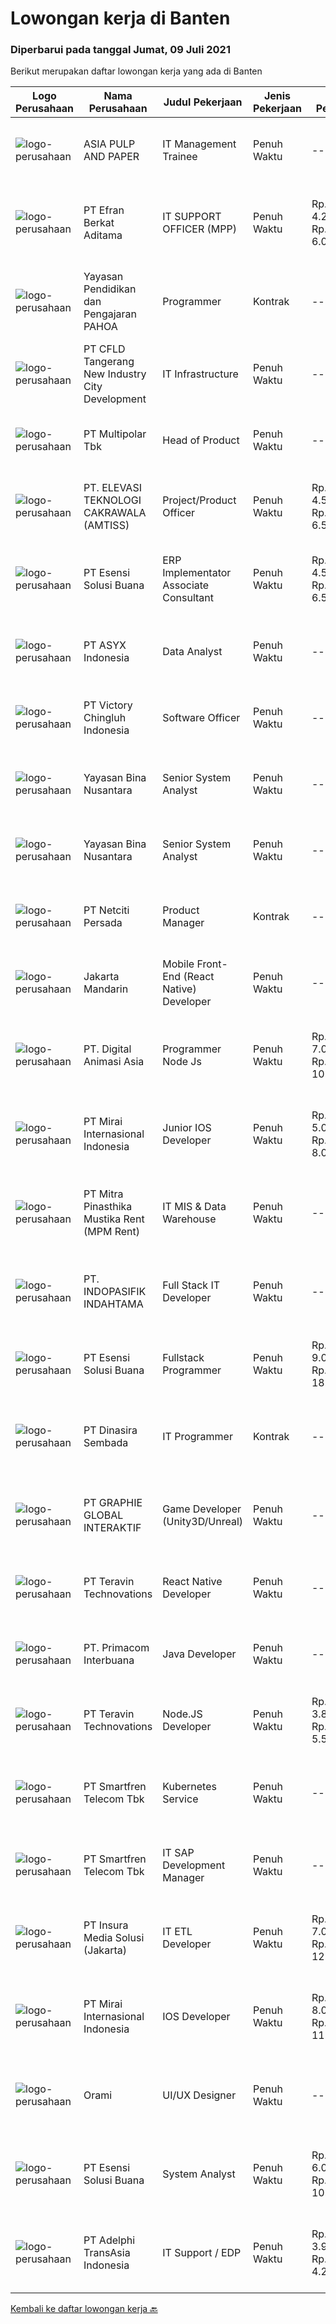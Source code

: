 
  # Lowongan kerja di Banten

  ### Diperbarui pada tanggal Jumat, 09 Juli 2021

  Berikut merupakan daftar lowongan kerja yang ada di Banten

  |Logo Perusahaan | Nama Perusahaan | Judul Pekerjaan | Jenis Pekerjaan | Gaji Pekerjaan | Lokasi | Deskripsi | Tanggal diunggah | Pranala |
  | -------------- | --------------- | --------------- | --------- | --------- | -------------- | ------- | ----------- | ----------- |
  |![logo-perusahaan](https://image-service-cdn.seek.com.au/36a2feaca71ed37bd63769225373ce9c5cab5eea/ee4dce1061f3f616224767ad58cb2fc751b8d2dc)|ASIA PULP AND PAPER|IT Management Trainee|Penuh Waktu|---|Banten|Job Description: Learn various skill/ role in IT functions; e.g web design, technical support/ software development, programmer, etc Learn how to...|Kamis, 08 Juli 2021|https://www.jobstreet.co.id/id/job/it-management-trainee-3574345?token=0~12742ee6-8bef-4794-b084-92b201c1d7d0&sectionRank=1&jobId=jobstreet-id-job-3574345|
|![logo-perusahaan](https://image-service-cdn.seek.com.au/9cf28ad5614a370ec7055018c3a023f3af3b0aa6/ee4dce1061f3f616224767ad58cb2fc751b8d2dc)|PT Efran Berkat Aditama|IT SUPPORT OFFICER (MPP)|Penuh Waktu|Rp. 4.262.000-Rp. 6.000.000|Tangerang|Job Deskripsi:1. Bertanggung jawab dalam menangani instalasi.2. Perawatan dan pemeliharaan.3. Penyelesaian masalah baik pada hardware, software,...|Kamis, 08 Juli 2021|https://www.jobstreet.co.id/id/job/it-support-officer-mpp-3574433?token=0~12742ee6-8bef-4794-b084-92b201c1d7d0&sectionRank=2&jobId=jobstreet-id-job-3574433|
|![logo-perusahaan](https://image-service-cdn.seek.com.au/505247c6f4867ee58ce25732ade777ad8ff366ad/ee4dce1061f3f616224767ad58cb2fc751b8d2dc)|Yayasan Pendidikan dan Pengajaran PAHOA|Programmer|Kontrak|---|Tangerang|Tugas dan Tanggung Jawab:Membuat aplikasi baru berbasis web menggunakan bahasa pemrogaman berbasis Reactjs dan Laravel Persyaratan dan Kualifikasi:...|Kamis, 08 Juli 2021|https://www.jobstreet.co.id/id/job/programmer-3567459?token=0~12742ee6-8bef-4794-b084-92b201c1d7d0&sectionRank=3&jobId=jobstreet-id-job-3567459|
|![logo-perusahaan](https://image-service-cdn.seek.com.au/a52ab2eaa52e72d43fb3e8d148e8320f37d39bef/ee4dce1061f3f616224767ad58cb2fc751b8d2dc)|PT CFLD Tangerang New Industry City Development|IT Infrastructure|Penuh Waktu|---|Cikupa|Networking o  Firewall fortigate, Watchguard, Cisco switch, HP switch, Mikrotik, Intervlan, subneting, VPN ipsec, Network monitoring zabbix, DMZ and...|Kamis, 08 Juli 2021|https://www.jobstreet.co.id/id/job/it-infrastructure-3574463?token=0~12742ee6-8bef-4794-b084-92b201c1d7d0&sectionRank=4&jobId=jobstreet-id-job-3574463|
|![logo-perusahaan](https://image-service-cdn.seek.com.au/fb23195f1004bfbca494bb0f33cd0b6cd8db863f/ee4dce1061f3f616224767ad58cb2fc751b8d2dc)|PT Multipolar Tbk|Head of Product|Penuh Waktu|---|Tangerang|•	Drive product strategies and long term vision to build best in class digital products.•	Conduct user research and usability studies, collaborating...|Kamis, 08 Juli 2021|https://www.jobstreet.co.id/id/job/head-of-product-3574605?token=0~12742ee6-8bef-4794-b084-92b201c1d7d0&sectionRank=5&jobId=jobstreet-id-job-3574605|
|![logo-perusahaan](https://image-service-cdn.seek.com.au/d2f6f1e4f4a72c8cf2bd64811970475476b6ab77/ee4dce1061f3f616224767ad58cb2fc751b8d2dc)|PT. ELEVASI TEKNOLOGI CAKRAWALA (AMTISS)|Project/Product Officer|Penuh Waktu|Rp. 4.500.000-Rp. 6.500.000|Tangerang|amtiss is a startup company that provide technology solution to enterprise in heavy equipment industries. Our customers spread across Mining,...|Kamis, 08 Juli 2021|https://www.jobstreet.co.id/id/job/project-product-officer-3574304?token=0~12742ee6-8bef-4794-b084-92b201c1d7d0&sectionRank=6&jobId=jobstreet-id-job-3574304|
|![logo-perusahaan](https://image-service-cdn.seek.com.au/19866fdb3ecde1a6d7b113fc0d24cc05b03f8447/ee4dce1061f3f616224767ad58cb2fc751b8d2dc)|PT Esensi Solusi Buana|ERP Implementator Associate Consultant|Penuh Waktu|Rp. 4.500.000-Rp. 6.500.000|Tangerang|Implementator Melakukan proses migrasi data POS Melakukan proses migrasi data ERP Melakukan setup dan implementasi POS dan teknologi nya di merchant...|Kamis, 08 Juli 2021|https://www.jobstreet.co.id/id/job/erp-implementator-associate-consultant-3563506?token=0~12742ee6-8bef-4794-b084-92b201c1d7d0&sectionRank=7&jobId=jobstreet-id-job-3563506|
|![logo-perusahaan](https://image-service-cdn.seek.com.au/46558c0d74e7814f9e8ee802163a01ed4c2ea4bb/ee4dce1061f3f616224767ad58cb2fc751b8d2dc)|PT ASYX Indonesia|Data Analyst|Penuh Waktu|---|Tangerang|The Data Analyst develops and maintains the highest levels of competency and reporting capacity across ASYX and its product offerings. The Data...|Kamis, 08 Juli 2021|https://www.jobstreet.co.id/id/job/data-analyst-3573925?token=0~12742ee6-8bef-4794-b084-92b201c1d7d0&sectionRank=8&jobId=jobstreet-id-job-3573925|
|![logo-perusahaan](https://image-service-cdn.seek.com.au/d9e01f371e126c3db29d41ca7339e0d04857722e/ee4dce1061f3f616224767ad58cb2fc751b8d2dc)|PT Victory Chingluh Indonesia|Software Officer|Penuh Waktu|---|Tangerang|Job Overview :Supporting performance in all departments through the creation of applications that the user wants for a smooth work...|Selasa, 06 Juli 2021|https://www.jobstreet.co.id/id/job/software-officer-3572714?token=0~12742ee6-8bef-4794-b084-92b201c1d7d0&sectionRank=9&jobId=jobstreet-id-job-3572714|
|![logo-perusahaan](https://image-service-cdn.seek.com.au/bd71e93e77679001303afc8437c50f965ab9dc6a/ee4dce1061f3f616224767ad58cb2fc751b8d2dc)|Yayasan Bina Nusantara|Senior System Analyst|Penuh Waktu|---|Jakarta Barat|Job Description Ensure the effectiveness of the system development process Identify the user’s need and available business process Ensure the...|Kamis, 08 Juli 2021|https://www.jobstreet.co.id/id/job/senior-system-analyst-3564123?token=0~12742ee6-8bef-4794-b084-92b201c1d7d0&sectionRank=10&jobId=jobstreet-id-job-3564123|
|![logo-perusahaan](https://image-service-cdn.seek.com.au/bd71e93e77679001303afc8437c50f965ab9dc6a/ee4dce1061f3f616224767ad58cb2fc751b8d2dc)|Yayasan Bina Nusantara|Senior System Analyst|Penuh Waktu|---|Jakarta Barat|Job Description Ensure the effectiveness of the system development process Identify the user’s need and available business process Ensure the...|Kamis, 08 Juli 2021|https://www.jobstreet.co.id/id/job/senior-system-analyst-3574664?token=0~12742ee6-8bef-4794-b084-92b201c1d7d0&sectionRank=11&jobId=jobstreet-id-job-3574664|
|![logo-perusahaan](https://image-service-cdn.seek.com.au/0520325b0b6b8ee114c74e751173acf661fd1afe/ee4dce1061f3f616224767ad58cb2fc751b8d2dc)|PT Netciti Persada|Product Manager|Kontrak|---|Tangerang|Requirement Graduated from a reputable university with major in Engineering with GPA &gt; 3.0 Have a good understanding of telecommunication products...|Rabu, 07 Juli 2021|https://www.jobstreet.co.id/id/job/product-manager-3567120?token=0~12742ee6-8bef-4794-b084-92b201c1d7d0&sectionRank=12&jobId=jobstreet-id-job-3567120|
|![logo-perusahaan](https://image-service-cdn.seek.com.au/7c5b89c4ba5d0e88bfe7f79f6c699acdc48e2109/ee4dce1061f3f616224767ad58cb2fc751b8d2dc)|Jakarta Mandarin|Mobile Front-End (React Native) Developer|Penuh Waktu|---|Tangerang|We are currently developing a new learning concept with an e-Learning program. Join us to contribute to developing the greatest Mobile Application...|Kamis, 08 Juli 2021|https://www.jobstreet.co.id/id/job/mobile-front-end-react-native-developer-3564318?token=0~12742ee6-8bef-4794-b084-92b201c1d7d0&sectionRank=13&jobId=jobstreet-id-job-3564318|
|![logo-perusahaan](https://image-service-cdn.seek.com.au/f361b780bbbab0e27ba721f469fa9b8e9f343f28/ee4dce1061f3f616224767ad58cb2fc751b8d2dc)|PT. Digital Animasi Asia|Programmer Node Js|Penuh Waktu|Rp. 7.000.000-Rp. 10.000.000|Banten|Requirement: Minimum 1 tahun pengalaman kerja sebagai Programmer Full Stack. Memiliki keterampilan Pemograman dasar HTML5,CSS, JavaScript Basecode,...|Rabu, 07 Juli 2021|https://www.jobstreet.co.id/id/job/programmer-node-js-3566937?token=0~12742ee6-8bef-4794-b084-92b201c1d7d0&sectionRank=14&jobId=jobstreet-id-job-3566937|
|![logo-perusahaan](https://image-service-cdn.seek.com.au/b7ed688fd97ad4529708896014ad34fbe8ce515e/ee4dce1061f3f616224767ad58cb2fc751b8d2dc)|PT Mirai Internasional Indonesia|Junior IOS Developer|Penuh Waktu|Rp. 5.000.000-Rp. 8.000.000|Tangerang|Job Description: Develop IOS application Using IOS Programming language Implement functionalities According to functional specifications Implement...|Rabu, 07 Juli 2021|https://www.jobstreet.co.id/id/job/junior-ios-developer-3562424?token=0~12742ee6-8bef-4794-b084-92b201c1d7d0&sectionRank=15&jobId=jobstreet-id-job-3562424|
|![logo-perusahaan](https://image-service-cdn.seek.com.au/7e4f9597404d5a71dbde903a9380d6f52a00a84b/ee4dce1061f3f616224767ad58cb2fc751b8d2dc)|PT Mitra Pinasthika Mustika Rent (MPM Rent)|IT MIS & Data Warehouse|Penuh Waktu|---|Tangerang|Ringkasan Tanggung Jawab : Melakukan pembangunan dan pengembangan data serta melakukan pemeliharaan terhadap data yang digunakan sebagai sumber data....|Rabu, 07 Juli 2021|https://www.jobstreet.co.id/id/job/it-mis-data-warehouse-3573316?token=0~12742ee6-8bef-4794-b084-92b201c1d7d0&sectionRank=16&jobId=jobstreet-id-job-3573316|
|![logo-perusahaan](https://image-service-cdn.seek.com.au/a12533414cbb417ee2a5e8347d7bf25714b11153/ee4dce1061f3f616224767ad58cb2fc751b8d2dc)|PT. INDOPASIFIK INDAHTAMA|Full Stack IT Developer|Penuh Waktu|---|Tangerang|Responsibilities: Developing API, Web and Mobile Applications for both internal and client needs Working closely with non Technical Team to produce...|Kamis, 08 Juli 2021|https://www.jobstreet.co.id/id/job/full-stack-it-developer-3564194?token=0~12742ee6-8bef-4794-b084-92b201c1d7d0&sectionRank=17&jobId=jobstreet-id-job-3564194|
|![logo-perusahaan](https://image-service-cdn.seek.com.au/19866fdb3ecde1a6d7b113fc0d24cc05b03f8447/ee4dce1061f3f616224767ad58cb2fc751b8d2dc)|PT Esensi Solusi Buana|Fullstack Programmer|Penuh Waktu|Rp. 9.000.000-Rp. 18.000.000|Tangerang|Job Requirements: We prefer passion instead of educational background, so feel free if you are passionate on programming world A hard worker with...|Kamis, 08 Juli 2021|https://www.jobstreet.co.id/id/job/fullstack-programmer-3563508?token=0~12742ee6-8bef-4794-b084-92b201c1d7d0&sectionRank=18&jobId=jobstreet-id-job-3563508|
|![logo-perusahaan](https://image-service-cdn.seek.com.au/07a55a947e963c8c90cef408132bf17835253ca0/ee4dce1061f3f616224767ad58cb2fc751b8d2dc)|PT Dinasira Sembada|IT Programmer|Kontrak|---|Tangerang|Job Requirements: Candidate must possess at least Bachelor's Degree S1/ or S2 Master's Degree  in Engineering (Computer/Telecommunication), Computer...|Kamis, 08 Juli 2021|https://www.jobstreet.co.id/id/job/it-programmer-3567984?token=0~12742ee6-8bef-4794-b084-92b201c1d7d0&sectionRank=19&jobId=jobstreet-id-job-3567984|
|![logo-perusahaan](https://image-service-cdn.seek.com.au/2e9b30f32ffba0c2fa40f1f1fc980a1e7e39cf38/ee4dce1061f3f616224767ad58cb2fc751b8d2dc)|PT GRAPHIE GLOBAL INTERAKTIF|Game Developer (Unity3D/Unreal)|Penuh Waktu|---|Jakarta Utara|Usia maksimal 40 tahun Pendidikan terakhir minimal D3 Menyenangi dunia aplikasi komputer dan pembuatan game Mempunyai kemampuan komunikasi yang baik...|Rabu, 07 Juli 2021|https://www.jobstreet.co.id/id/job/game-developer-unity3d-unreal-3573474?token=0~12742ee6-8bef-4794-b084-92b201c1d7d0&sectionRank=20&jobId=jobstreet-id-job-3573474|
|![logo-perusahaan](https://image-service-cdn.seek.com.au/00c5fccd7e7da99c6c551506f244b709f37b24cb/ee4dce1061f3f616224767ad58cb2fc751b8d2dc)|PT Teravin Technovations|React Native Developer|Penuh Waktu|---|Jakarta Pusat|Job Description :  We are looking for a great JavaScript developer who is proficient with React.js. Your primary focus will be on developing user...|Rabu, 07 Juli 2021|https://www.jobstreet.co.id/id/job/react-native-developer-3563261?token=0~12742ee6-8bef-4794-b084-92b201c1d7d0&sectionRank=21&jobId=jobstreet-id-job-3563261|
|![logo-perusahaan](https://image-service-cdn.seek.com.au/0962bebcc73085628db47370145df1013da6fb63/ee4dce1061f3f616224767ad58cb2fc751b8d2dc)|PT. Primacom Interbuana|Java Developer|Penuh Waktu|---|Tangerang|Deskripsi pekerjaan : Membuat / mengembangkan / memperbaiki sistem aplikasi sesuai dengan kebutuhan user &amp; perusahaan. Persyaratan: Pendidikan...|Kamis, 08 Juli 2021|https://www.jobstreet.co.id/id/job/java-developer-3567575?token=0~12742ee6-8bef-4794-b084-92b201c1d7d0&sectionRank=22&jobId=jobstreet-id-job-3567575|
|![logo-perusahaan](https://image-service-cdn.seek.com.au/00c5fccd7e7da99c6c551506f244b709f37b24cb/ee4dce1061f3f616224767ad58cb2fc751b8d2dc)|PT Teravin Technovations|Node.JS Developer|Penuh Waktu|Rp. 3.800.000-Rp. 5.500.000|Jakarta Pusat|Requirements: Minimum 1 year experience in using Node.Js Good in English Creative Person, problem solving, good attitude, eager to learn Able to...|Rabu, 07 Juli 2021|https://www.jobstreet.co.id/id/job/node-js-developer-3563259?token=0~12742ee6-8bef-4794-b084-92b201c1d7d0&sectionRank=23&jobId=jobstreet-id-job-3563259|
|![logo-perusahaan](https://image-service-cdn.seek.com.au/c3269725c02398816cf1a7ef712f023c3ef90c81/ee4dce1061f3f616224767ad58cb2fc751b8d2dc)|PT Smartfren Telecom Tbk|Kubernetes Service|Penuh Waktu|---|Tangerang|Job Description: Experience with deploying, configuring, and managing applications on Kubernetes, Docker Must have experience with containers and / or...|Selasa, 06 Juli 2021|https://www.jobstreet.co.id/id/job/kubernetes-service-3562190?token=0~12742ee6-8bef-4794-b084-92b201c1d7d0&sectionRank=24&jobId=jobstreet-id-job-3562190|
|![logo-perusahaan](https://image-service-cdn.seek.com.au/c3269725c02398816cf1a7ef712f023c3ef90c81/ee4dce1061f3f616224767ad58cb2fc751b8d2dc)|PT Smartfren Telecom Tbk|IT SAP Development Manager|Penuh Waktu|---|Tangerang|Assess and validate business requirements from business users Perform and implement configuration/developments on SAP System to meet business...|Kamis, 08 Juli 2021|https://www.jobstreet.co.id/id/job/it-sap-development-manager-3563794?token=0~12742ee6-8bef-4794-b084-92b201c1d7d0&sectionRank=25&jobId=jobstreet-id-job-3563794|
|![logo-perusahaan](https://image-service-cdn.seek.com.au/55c7b893525b57cb584cbb4a5b49139658ab0222/ee4dce1061f3f616224767ad58cb2fc751b8d2dc)|PT Insura Media Solusi (Jakarta)|IT ETL Developer|Penuh Waktu|Rp. 7.000.000-Rp. 12.000.000|Jakarta Raya|Membangun &amp; Mengembangkan data serta melakukan pemeliharaan data yg digunakan sebagai sumber data. Memonitoring &amp; Memastikan system...|Kamis, 08 Juli 2021|https://www.jobstreet.co.id/id/job/it-etl-developer-3563633?token=0~12742ee6-8bef-4794-b084-92b201c1d7d0&sectionRank=26&jobId=jobstreet-id-job-3563633|
|![logo-perusahaan](https://image-service-cdn.seek.com.au/b7ed688fd97ad4529708896014ad34fbe8ce515e/ee4dce1061f3f616224767ad58cb2fc751b8d2dc)|PT Mirai Internasional Indonesia|IOS Developer|Penuh Waktu|Rp. 8.000.000-Rp. 11.000.000|Tangerang|Job Description: Develop IOS application Using IOS Programming language Implement functionalities According to functional specifications Implement...|Rabu, 07 Juli 2021|https://www.jobstreet.co.id/id/job/ios-developer-3562428?token=0~12742ee6-8bef-4794-b084-92b201c1d7d0&sectionRank=27&jobId=jobstreet-id-job-3562428|
|![logo-perusahaan](https://image-service-cdn.seek.com.au/5665bd4fde839b0909a79c4061baca3eb4f22607/ee4dce1061f3f616224767ad58cb2fc751b8d2dc)|Orami|UI/UX Designer|Penuh Waktu|---|Tangerang|Job Description: Work with the product managers and researchers to help conduct user research. Translate research findings and user pain points into...|Rabu, 07 Juli 2021|https://www.jobstreet.co.id/id/job/ui-ux-designer-3567233?token=0~12742ee6-8bef-4794-b084-92b201c1d7d0&sectionRank=28&jobId=jobstreet-id-job-3567233|
|![logo-perusahaan](https://image-service-cdn.seek.com.au/19866fdb3ecde1a6d7b113fc0d24cc05b03f8447/ee4dce1061f3f616224767ad58cb2fc751b8d2dc)|PT Esensi Solusi Buana|System Analyst|Penuh Waktu|Rp. 6.000.000-Rp. 10.000.000|Tangerang|Job Requirements : Proven work experience as a system analyst Hands on experience with software development and documentation Solid knowledge of...|Senin, 05 Juli 2021|https://www.jobstreet.co.id/id/job/system-analyst-3566244?token=0~12742ee6-8bef-4794-b084-92b201c1d7d0&sectionRank=29&jobId=jobstreet-id-job-3566244|
|![logo-perusahaan](https://image-service-cdn.seek.com.au/8d4c8352822bb13568afa6bd7bdd352af1034486/ee4dce1061f3f616224767ad58cb2fc751b8d2dc)|PT Adelphi TransAsia Indonesia|IT Support / EDP|Penuh Waktu|Rp. 3.900.000-Rp. 4.200.000|Tangerang|Kualifikasi : Usia maksimal 32 Tahun Minimal SMK / D3 IT/ Elektro/ S1 IT/ SI Pengalaman Minimal 2 Tahun Mengerti Troubleshooting System, Hardware,...|Senin, 05 Juli 2021|https://www.jobstreet.co.id/id/job/it-support-edp-3571563?token=0~12742ee6-8bef-4794-b084-92b201c1d7d0&sectionRank=30&jobId=jobstreet-id-job-3571563|


  [Kembali ke daftar lowongan kerja 🔙](../README.md#daftar-lowongan-kerja)
  